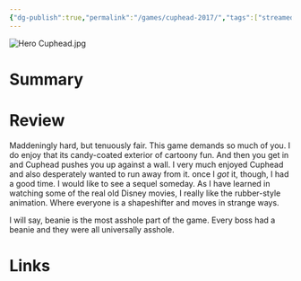 ```yaml
---
{"dg-publish":true,"permalink":"/games/cuphead-2017/","tags":["streamed","games"],"created":"2024-07-23","updated":"2024-08-12"}
---
```



![Hero Cuphead.jpg](/img/user/Attachments/Hero%20Cuphead.jpg)

# Summary

# Review

Maddeningly hard, but tenuously fair. This game demands so much of you. I do enjoy that its candy-coated exterior of cartoony fun. And then you get in and Cuphead pushes you up against a wall. I very much enjoyed Cuphead and also desperately wanted to run away from it. once I *got* it, though, I had a good time. I would like to see a sequel someday. As I have learned in watching some of the real old Disney movies, I really like the rubber-style animation. Where everyone is a shapeshifter and moves in strange ways.

I will say, beanie is the most asshole part of the game. Every boss had a beanie and they were all universally asshole.

# Links
